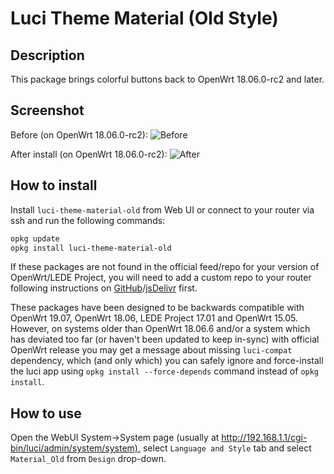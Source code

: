 # Luci Theme Material (Old Style)

## Description

This package brings colorful buttons back to OpenWrt 18.06.0-rc2 and later.

## Screenshot

Before (on OpenWrt 18.06.0-rc2):
![Before](https://cdn.jsdelivr.net/gh/stangri/docs.openwrt.melmac.net/luci-theme-material-old/screenshots/screenshot01-before.png "before")

After install (on OpenWrt 18.06.0-rc2):
![After](https://cdn.jsdelivr.net/gh/stangri/docs.openwrt.melmac.net/luci-theme-material-old/screenshots/screenshot01-after.png "after")

## How to install

Install `luci-theme-material-old` from Web UI or connect to your router via ssh and run the following commands:

```sh
opkg update
opkg install luci-theme-material-old
```

If these packages are not found in the official feed/repo for your version of OpenWrt/LEDE Project, you will need to add a custom repo to your router following instructions on [GitHub](https://docs.openwrt.melmac.net/#on-your-router)/[jsDelivr](https://cdn.jsdelivr.net/gh/stangri/docs.openwrt.melmac.net/README.md#on-your-router) first.

These packages have been designed to be backwards compatible with OpenWrt 19.07, OpenWrt 18.06, LEDE Project 17.01 and OpenWrt 15.05. However, on systems older than OpenWrt 18.06.6 and/or a system which has deviated too far (or haven't been updated to keep in-sync) with official OpenWrt release you may get a message about missing `luci-compat` dependency, which (and only which) you can safely ignore and force-install the luci app using `opkg install --force-depends` command instead of `opkg install`.

## How to use

Open the WebUI System->System page (usually at <http://192.168.1.1/cgi-bin/luci/admin/system/system),> select `Language and Style` tab and select `Material_Old` from `Design` drop-down.

<!-- markdownlint-disable MD033 -->
<script defer src='https://static.cloudflareinsights.com/beacon.min.js' data-cf-beacon='{"token": "911798f2c34b45338f8f8182830a3eb6"}'></script>
